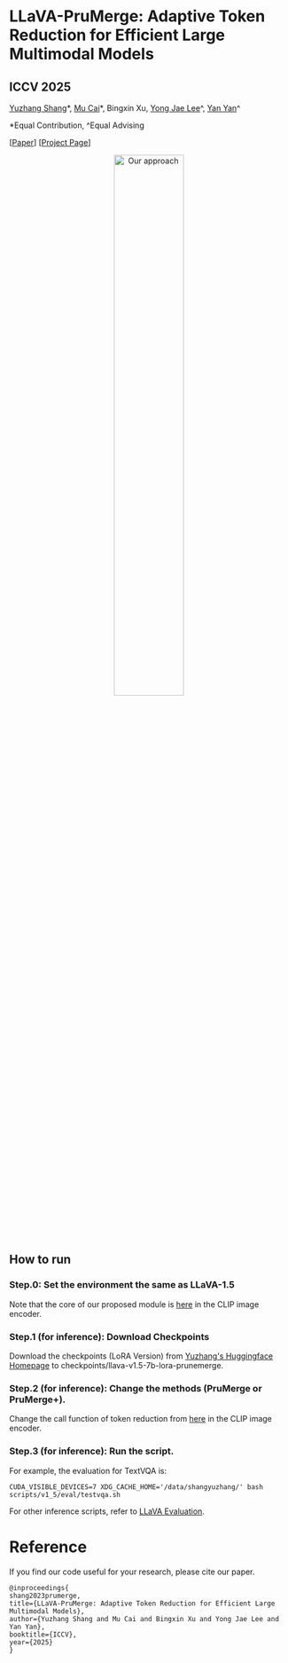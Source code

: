 # LLaVA-PruMerge: Adaptive Token Reduction for Efficient Large Multimodal Models
## ICCV 2025 

[Yuzhang Shang](https://42shawn.github.io/)\*, [Mu Cai](https://pages.cs.wisc.edu/~mucai/)\*, Bingxin Xu, [Yong Jae Lee](https://pages.cs.wisc.edu/~yongjaelee/)^, [Yan Yan](https://tomyan555.github.io/)^

\*Equal Contribution, ^Equal Advising

[[Paper](https://arxiv.org/abs/2403.15388)] [[Project Page](https://llava-prumerge.github.io/)]

<div align="center">
  <img src="https://llava-prumerge.github.io/images/architecture.png" alt="Our approach" width="50%">
</div>


## How to run
### Step.0: Set the environment the same as LLaVA-1.5
Note that the core of our proposed module is [here](https://github.com/42Shawn/LLaVA-PruMerge/blob/main/llava/model/multimodal_encoder/clip_encoder.py#L85) in the CLIP image encoder.  
### Step.1 (for inference): Download Checkpoints
Download the checkpoints (LoRA Version) from [Yuzhang's Huggingface Homepage](https://huggingface.co/yuzhang) to checkpoints/llava-v1.5-7b-lora-prunemerge.

### Step.2 (for inference): Change the methods (PruMerge or PruMerge+).
Change the call function of token reduction from [here](https://github.com/42Shawn/LLaVA-PruMerge/blob/main/llava/model/multimodal_encoder/clip_encoder.py#L295) in the CLIP image encoder. 

### Step.3 (for inference): Run the script.
For example, the evaluation for TextVQA is:
```shell
CUDA_VISIBLE_DEVICES=7 XDG_CACHE_HOME='/data/shangyuzhang/' bash scripts/v1_5/eval/testvqa.sh
```

For other inference scripts, refer to [LLaVA Evaluation](https://github.com/haotian-liu/LLaVA/blob/main/docs/Evaluation.md).

# Reference
If you find our code useful for your research, please cite our paper.
```
@inproceedings{
shang2023prumerge,
title={LLaVA-PruMerge: Adaptive Token Reduction for Efficient Large Multimodal Models},
author={Yuzhang Shang and Mu Cai and Bingxin Xu and Yong Jae Lee and Yan Yan},
booktitle={ICCV},
year={2025}
}
```